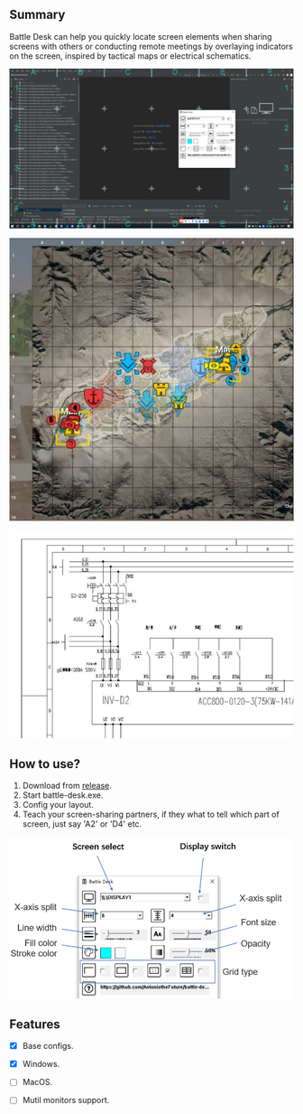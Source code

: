 ## Summary

Battle Desk can help you quickly locate screen elements when sharing screens with others or conducting remote meetings by overlaying indicators on the screen, inspired by tactical maps or electrical schematics.

![summary-1](./files/summary-1.png)

![summary-2](./files/summary-2.png)

![summary-3](./files/summary-3.png)

## How to use?

1. Download from [release](https://github.com/AntoniotheFuture/battle-desk/releases).
2. Start battle-desk.exe.
3. Config your layout.
4. Teach your screen-sharing partners, if they what to tell which part of screen, just say 'A2' or 'D4' etc.

![how to use](./files/how-to-use-1.png)

## Features

- [x] Base configs.
- [x] Windows.
- [ ] MacOS.
- [ ] Mutil monitors support.

